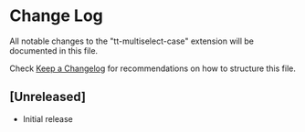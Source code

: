 # Change Log

All notable changes to the "tt-multiselect-case" extension will be documented in this file.

Check [Keep a Changelog](http://keepachangelog.com/) for recommendations on how to structure this file.

## [Unreleased]

- Initial release